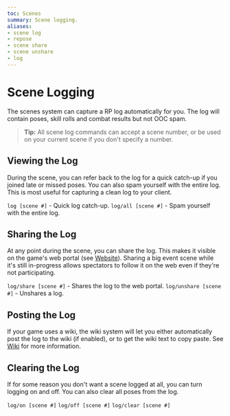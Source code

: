 ```yaml
---
toc: Scenes
summary: Scene logging.
aliases:
- scene log
- repose
- scene share
- scene unshare
- log
---
```

# Scene Logging

The scenes system can capture a RP log automatically for you.  The log will contain poses, skill rolls and combat results but not OOC spam.

> **Tip:** All scene log commands can accept a scene number, or be used on your current scene if you don't specify a number.

## Viewing the Log

During the scene, you can refer back to the log for a quick catch-up if you joined late or missed poses.  You can also spam yourself with the entire log.  This is most useful for capturing a clean log to your client.

`log [scene #]` - Quick log catch-up.
`log/all [scene #]` - Spam yourself with the entire log.

## Sharing the Log

At any point during the scene, you can share the log.  This makes it visible on the game's web portal (see [Website](/help/website)).  Sharing a big event scene while it's still in-progress allows spectators to follow it on the web even if they're not participating.

`log/share [scene #]` - Shares the log to the web portal.
`log/unshare [scene #]` - Unshares a log.

## Posting the Log

If your game uses a wiki, the wiki system will let you either automatically post the log to the wiki (if enabled), or to get the wiki text to copy paste.  See [Wiki](/help/wiki) for more information.

## Clearing the Log

If for some reason you don't want a scene logged at all, you can turn logging on and off.  You can also clear all poses from the log.

`log/on [scene #]`
`log/off [scene #]`
`log/clear [scene #]`